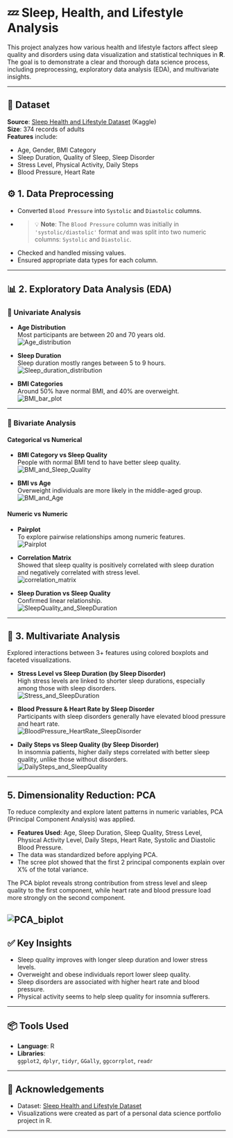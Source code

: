 # 💤 Sleep, Health, and Lifestyle Analysis

This project analyzes how various health and lifestyle factors affect sleep quality and disorders using data visualization and statistical techniques in **R**. The goal is to demonstrate a clear and thorough data science process, including preprocessing, exploratory data analysis (EDA), and multivariate insights.

---

## 📁 Dataset

**Source**: [Sleep Health and Lifestyle Dataset](https://www.kaggle.com/datasets/uom190346a/sleep-health-and-lifestyle-dataset) (Kaggle)  
**Size**: 374 records of adults  
**Features** include:
- Age, Gender, BMI Category
- Sleep Duration, Quality of Sleep, Sleep Disorder
- Stress Level, Physical Activity, Daily Steps
- Blood Pressure, Heart Rate

## ⚙️ 1. Data Preprocessing

- Converted `Blood Pressure` into `Systolic` and `Diastolic` columns.
- > 💡 **Note**: The `Blood Pressure` column was initially in `'systolic/diastolic'` format and was split into two numeric columns: `Systolic` and `Diastolic`.
- Checked and handled missing values.
- Ensured appropriate data types for each column.

---

## 📊 2. Exploratory Data Analysis (EDA)

### 🔹 Univariate Analysis

- **Age Distribution**  
  Most participants are between 20 and 70 years old.  
  ![Age_distribution](images/Age_distribution.png)

- **Sleep Duration**  
  Sleep duration mostly ranges between 5 to 9 hours.  
  ![Sleep_duration_distribution](images/Sleep_duration_distribution.png)

- **BMI Categories**  
  Around 50% have normal BMI, and 40% are overweight.  
  ![BMI_bar_plot](images/BMI_bar_plot.png)

---
### 🔹 Bivariate Analysis

#### Categorical vs Numerical

- **BMI Category vs Sleep Quality**  
  People with normal BMI tend to have better sleep quality.  
  ![BMI_and_Sleep_Quality](images/BMI_and_Sleep_Quality.png)

- **BMI vs Age**  
  Overweight individuals are more likely in the middle-aged group.  
  ![BMI_and_Age](images/BMI_and_Age.png)

#### Numeric vs Numeric

- **Pairplot**  
  To explore pairwise relationships among numeric features.  
  ![Pairplot](images/Pairplot.png)

- **Correlation Matrix**  
  Showed that sleep quality is positively correlated with sleep duration and negatively correlated with stress level.  
  ![correlation_matrix](images/correlation_matrix.png)

- **Sleep Duration vs Sleep Quality**  
  Confirmed linear relationship.  
  ![SleepQuality_and_SleepDuration](images/SleepQuality_and_SleepDuration.png)

---
## 🔺 3. Multivariate Analysis

Explored interactions between 3+ features using colored boxplots and faceted visualizations.

- **Stress Level vs Sleep Duration (by Sleep Disorder)**  
  High stress levels are linked to shorter sleep durations, especially among those with sleep disorders.  
  ![Stress_and_SleepDuration](images/Stress_and_SleepDuration.png)

- **Blood Pressure & Heart Rate by Sleep Disorder**  
  Participants with sleep disorders generally have elevated blood pressure and heart rate.  
  ![BloodPressure_HeartRate_SleepDisorder](images/BloodPressure_HeartRate_SleepDisorder.png)

- **Daily Steps vs Sleep Quality (by Sleep Disorder)**  
  In insomnia patients, higher daily steps correlated with better sleep quality, unlike those without disorders.  
  ![DailySteps_and_SleepQuality](images/DailySteps_and_SleepQuality.png)

---

## 5. Dimensionality Reduction: PCA

To reduce complexity and explore latent patterns in numeric variables, PCA (Principal Component Analysis) was applied.

- **Features Used**: Age, Sleep Duration, Sleep Quality, Stress Level, Physical Activity Level, Daily Steps, Heart Rate, Systolic and Diastolic Blood Pressure.
- The data was standardized before applying PCA.
- The scree plot showed that the first 2 principal components explain over X% of the total variance.

The PCA biplot reveals strong contribution from stress level and sleep quality to the first component, while heart rate and blood pressure load more strongly on the second component.

![PCA_biplot](images/PCA_biplot.png)
---
## ✅ Key Insights

- Sleep quality improves with longer sleep duration and lower stress levels.
- Overweight and obese individuals report lower sleep quality.
- Sleep disorders are associated with higher heart rate and blood pressure.
- Physical activity seems to help sleep quality for insomnia sufferers.

---

## 📦 Tools Used

- **Language**: R  
- **Libraries**:  
  `ggplot2`, `dplyr`, `tidyr`, `GGally`, `ggcorrplot`, `readr`

---

## 🙏 Acknowledgements

- Dataset: [Sleep Health and Lifestyle Dataset](https://www.kaggle.com/datasets/uom190346a/sleep-health-and-lifestyle-dataset)
- Visualizations were created as part of a personal data science portfolio project in R.

---
